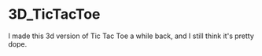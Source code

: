# 3D_TicTacToe
I made this 3d version of Tic Tac Toe a while back, and I still think it's pretty dope.

